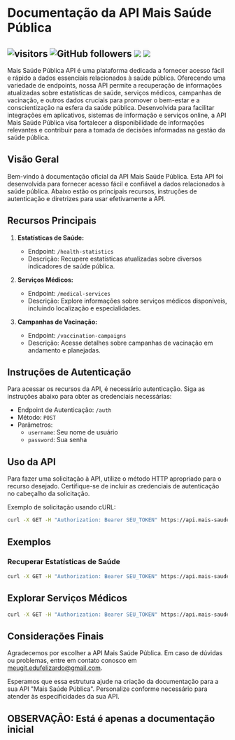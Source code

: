 # Documentação da API Mais Saúde Pública
## ![visitors](https://visitor-badge.laobi.icu/badge?page_id=dufelizardo.visitor-mais_saude_publica) ![GitHub followers](https://img.shields.io/github/followers/edufelizardo1.visitor-mais_saude_publica?style=social) <img src="https://img.shields.io/badge/Completed-0%25-red"/>  <img src="https://img.shields.io/badge/public-Yes-green"/>
Mais Saúde Pública API é uma plataforma dedicada a fornecer acesso fácil e rápido a dados essenciais relacionados à saúde pública. Oferecendo uma variedade de endpoints, nossa API permite a recuperação de informações atualizadas sobre estatísticas de saúde, serviços médicos, campanhas de vacinação, e outros dados cruciais para promover o bem-estar e a conscientização na esfera da saúde pública. Desenvolvida para facilitar integrações em aplicativos, sistemas de informação e serviços online, a API Mais Saúde Pública visa fortalecer a disponibilidade de informações relevantes e contribuir para a tomada de decisões informadas na gestão da saúde pública.

## Visão Geral
Bem-vindo à documentação oficial da API Mais Saúde Pública. Esta API foi desenvolvida para fornecer acesso fácil e confiável a dados relacionados à saúde pública. Abaixo estão os principais recursos, instruções de autenticação e diretrizes para usar efetivamente a API.

## Recursos Principais
1. **Estatísticas de Saúde:**
   - Endpoint: `/health-statistics`
   - Descrição: Recupere estatísticas atualizadas sobre diversos indicadores de saúde pública.

2. **Serviços Médicos:**
   - Endpoint: `/medical-services`
   - Descrição: Explore informações sobre serviços médicos disponíveis, incluindo localização e especialidades.

3. **Campanhas de Vacinação:**
   - Endpoint: `/vaccination-campaigns`
   - Descrição: Acesse detalhes sobre campanhas de vacinação em andamento e planejadas.

## Instruções de Autenticação

Para acessar os recursos da API, é necessário autenticação. Siga as instruções abaixo para obter as credenciais necessárias:

- Endpoint de Autenticação: `/auth`
- Método: `POST`
- Parâmetros:
  - `username`: Seu nome de usuário
  - `password`: Sua senha

## Uso da API

Para fazer uma solicitação à API, utilize o método HTTP apropriado para o recurso desejado. Certifique-se de incluir as credenciais de autenticação no cabeçalho da solicitação.

Exemplo de solicitação usando cURL:

```bash
curl -X GET -H "Authorization: Bearer SEU_TOKEN" https://api.mais-saude-publica.com/health-statistics 
```
## Exemplos

### Recuperar Estatísticas de Saúde
```bash
curl -X GET -H "Authorization: Bearer SEU_TOKEN" https://api.mais-saude-publica.com/health-statistics 
```

## Explorar Serviços Médicos
```bash
curl -X GET -H "Authorization: Bearer SEU_TOKEN" https://api.mais-saude-publica.com/medical-services 
```
## Considerações Finais
Agradecemos por escolher a API Mais Saúde Pública. Em caso de dúvidas ou problemas, entre em contato conosco em meugit.edufelizardo@gmail.com.

Esperamos que essa estrutura ajude na criação da documentação para a sua API "Mais Saúde Pública". Personalize conforme necessário para atender às especificidades da sua API.

## OBSERVAÇÂO: Está é apenas a documentação inicial
